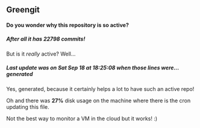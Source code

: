 ## Greengit

#### Do you wonder why this repository is so active?

##### After all it has 22798 commits!

But is it *really* active? Well...

##### Last update was on Sat Sep 18 at 18:25:08 when those lines were... generated

Yes, generated, because it certainly helps a lot to have such an active repo!

Oh and there was **27%** disk usage on the machine
where there is the cron updating this file.

Not the best way to monitor a VM in the cloud but it works! :)
